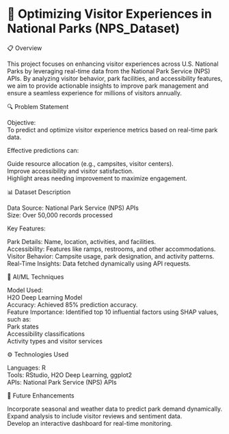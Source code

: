 # 🌲 Optimizing Visitor Experiences in National Parks (NPS_Dataset)

📋 Overview

This project focuses on enhancing visitor experiences across U.S. National Parks by leveraging real-time data from the National Park Service (NPS) APIs. By analyzing visitor behavior, park facilities, and accessibility features, we aim to provide actionable insights to improve park management and ensure a seamless experience for millions of visitors annually.

🔍 Problem Statement

Objective:  
To predict and optimize visitor experience metrics based on real-time park data.  

Effective predictions can:  

Guide resource allocation (e.g., campsites, visitor centers).  
Improve accessibility and visitor satisfaction.  
Highlight areas needing improvement to maximize engagement.

📊 Dataset Description

Data Source: National Park Service (NPS) APIs  
Size: Over 50,000 records processed  

Key Features:

Park Details: Name, location, activities, and facilities.  
Accessibility: Features like ramps, restrooms, and other accommodations.  
Visitor Behavior: Campsite usage, park designation, and activity patterns.  
Real-Time Insights: Data fetched dynamically using API requests.  

🤖 AI/ML Techniques

Model Used:  
H2O Deep Learning Model  
Accuracy: Achieved 85% prediction accuracy.  
Feature Importance: Identified top 10 influential factors using SHAP values, such as:  
Park states  
Accessibility classifications  
Activity types and visitor services  

⚙️ Technologies Used

Languages: R  
Tools: RStudio, H2O Deep Learning, ggplot2  
APIs: National Park Service (NPS) APIs  

📌 Future Enhancements

Incorporate seasonal and weather data to predict park demand dynamically.  
Expand analysis to include visitor reviews and sentiment data.  
Develop an interactive dashboard for real-time monitoring.  
